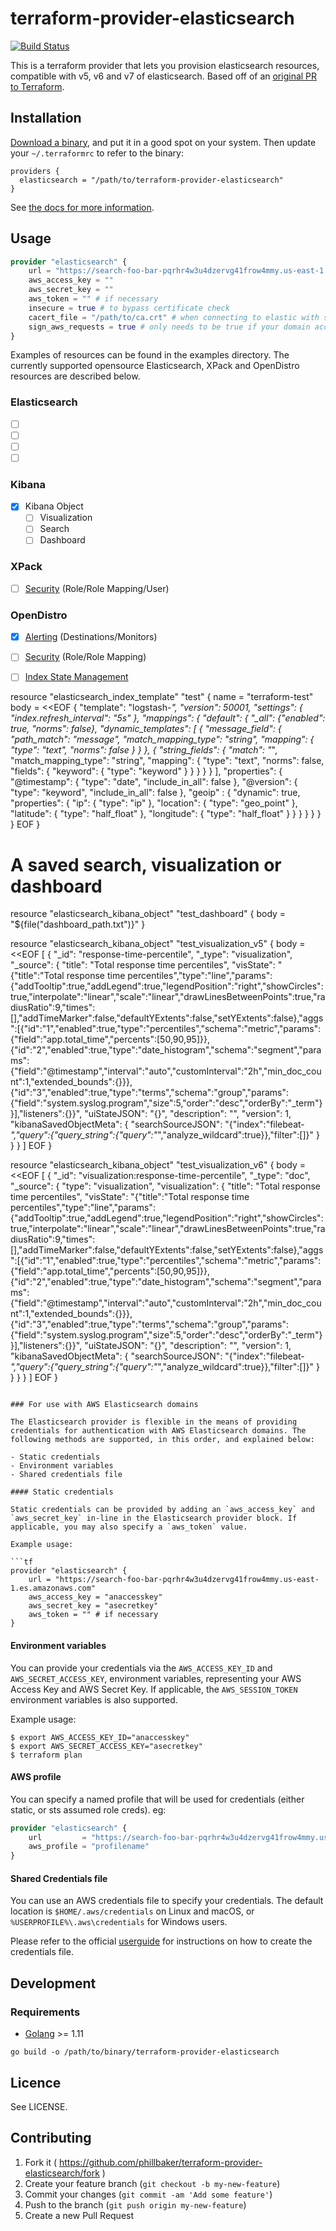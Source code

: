# terraform-provider-elasticsearch

[![Build Status](https://travis-ci.org/phillbaker/terraform-provider-elasticsearch.svg?branch=master)](https://travis-ci.org/phillbaker/terraform-provider-elasticsearch)

This is a terraform provider that lets you provision elasticsearch resources, compatible with v5, v6 and v7 of elasticsearch. Based off of an [original PR to Terraform](https://github.com/hashicorp/terraform/pull/13238).

## Installation

[Download a binary](https://github.com/phillbaker/terraform-provider-elasticsearch/releases), and put it in a good spot on your system. Then update your `~/.terraformrc` to refer to the binary:

```hcl
providers {
  elasticsearch = "/path/to/terraform-provider-elasticsearch"
}
```

See [the docs for more information](https://www.terraform.io/docs/plugins/basics.html).

## Usage

```tf
provider "elasticsearch" {
    url = "https://search-foo-bar-pqrhr4w3u4dzervg41frow4mmy.us-east-1.es.amazonaws.com" # Don't include port at the end for aws
    aws_access_key = ""
    aws_secret_key = ""
    aws_token = "" # if necessary
    insecure = true # to bypass certificate check
    cacert_file = "/path/to/ca.crt" # when connecting to elastic with self-signed certificate
    sign_aws_requests = true # only needs to be true if your domain access policy includes IAM users or roles
}
```

Examples of resources can be found in the examples directory. The currently supported opensource Elasticsearch, XPack and OpenDistro resources are described below.

### Elasticsearch

- [ ] []()
- [ ] []()
- [ ] []()
- [ ] []()

### Kibana

- [x] Kibana Object
  - [ ] Visualization
  - [ ] Search
  - [ ] Dashboard

### XPack

- [ ] [Security]() (Role/Role Mapping/User)

### OpenDistro

- [x] [Alerting]() (Destinations/Monitors)
- [ ] [Security]() (Role/Role Mapping)
- [ ] [Index State Management](https://opendistro.github.io/for-elasticsearch-docs/docs/ism/api/)


resource "elasticsearch_index_template" "test" {
  name = "terraform-test"
  body = <<EOF
{
  "template": "logstash-*",
  "version": 50001,
  "settings": {
    "index.refresh_interval": "5s"
  },
  "mappings": {
    "_default_": {
      "_all": {"enabled": true, "norms": false},
      "dynamic_templates": [ {
        "message_field": {
          "path_match": "message",
          "match_mapping_type": "string",
          "mapping": {
            "type": "text",
            "norms": false
          }
        }
      }, {
        "string_fields": {
          "match": "*",
          "match_mapping_type": "string",
          "mapping": {
            "type": "text", "norms": false,
            "fields": {
              "keyword": { "type": "keyword" }
            }
          }
        }
      } ],
      "properties": {
        "@timestamp": { "type": "date", "include_in_all": false },
        "@version": { "type": "keyword", "include_in_all": false },
        "geoip" : {
          "dynamic": true,
          "properties": {
            "ip": { "type": "ip" },
            "location": { "type": "geo_point" },
            "latitude": { "type": "half_float" },
            "longitude": { "type": "half_float" }
          }
        }
      }
    }
  }
}
EOF
}

# A saved search, visualization or dashboard
resource "elasticsearch_kibana_object" "test_dashboard" {
  body = "${file("dashboard_path.txt")}"
}

resource "elasticsearch_kibana_object" "test_visualization_v5" {
  body = <<EOF
[
  {
    "_id": "response-time-percentile",
    "_type": "visualization",
    "_source": {
      "title": "Total response time percentiles",
      "visState": "{\"title\":\"Total response time percentiles\",\"type\":\"line\",\"params\":{\"addTooltip\":true,\"addLegend\":true,\"legendPosition\":\"right\",\"showCircles\":true,\"interpolate\":\"linear\",\"scale\":\"linear\",\"drawLinesBetweenPoints\":true,\"radiusRatio\":9,\"times\":[],\"addTimeMarker\":false,\"defaultYExtents\":false,\"setYExtents\":false},\"aggs\":[{\"id\":\"1\",\"enabled\":true,\"type\":\"percentiles\",\"schema\":\"metric\",\"params\":{\"field\":\"app.total_time\",\"percents\":[50,90,95]}},{\"id\":\"2\",\"enabled\":true,\"type\":\"date_histogram\",\"schema\":\"segment\",\"params\":{\"field\":\"@timestamp\",\"interval\":\"auto\",\"customInterval\":\"2h\",\"min_doc_count\":1,\"extended_bounds\":{}}},{\"id\":\"3\",\"enabled\":true,\"type\":\"terms\",\"schema\":\"group\",\"params\":{\"field\":\"system.syslog.program\",\"size\":5,\"order\":\"desc\",\"orderBy\":\"_term\"}}],\"listeners\":{}}",
      "uiStateJSON": "{}",
      "description": "",
      "version": 1,
      "kibanaSavedObjectMeta": {
        "searchSourceJSON": "{\"index\":\"filebeat-*\",\"query\":{\"query_string\":{\"query\":\"*\",\"analyze_wildcard\":true}},\"filter\":[]}"
      }
    }
  }
]
EOF
}

resource "elasticsearch_kibana_object" "test_visualization_v6" {
  body = <<EOF
[
  {
    "_id": "visualization:response-time-percentile",
    "_type": "doc",
    "_source": {
      "type": "visualization",
      "visualization": {
        "title": "Total response time percentiles",
        "visState": "{\"title\":\"Total response time percentiles\",\"type\":\"line\",\"params\":{\"addTooltip\":true,\"addLegend\":true,\"legendPosition\":\"right\",\"showCircles\":true,\"interpolate\":\"linear\",\"scale\":\"linear\",\"drawLinesBetweenPoints\":true,\"radiusRatio\":9,\"times\":[],\"addTimeMarker\":false,\"defaultYExtents\":false,\"setYExtents\":false},\"aggs\":[{\"id\":\"1\",\"enabled\":true,\"type\":\"percentiles\",\"schema\":\"metric\",\"params\":{\"field\":\"app.total_time\",\"percents\":[50,90,95]}},{\"id\":\"2\",\"enabled\":true,\"type\":\"date_histogram\",\"schema\":\"segment\",\"params\":{\"field\":\"@timestamp\",\"interval\":\"auto\",\"customInterval\":\"2h\",\"min_doc_count\":1,\"extended_bounds\":{}}},{\"id\":\"3\",\"enabled\":true,\"type\":\"terms\",\"schema\":\"group\",\"params\":{\"field\":\"system.syslog.program\",\"size\":5,\"order\":\"desc\",\"orderBy\":\"_term\"}}],\"listeners\":{}}",
        "uiStateJSON": "{}",
        "description": "",
        "version": 1,
        "kibanaSavedObjectMeta": {
            "searchSourceJSON": "{\"index\":\"filebeat-*\",\"query\":{\"query_string\":{\"query\":\"*\",\"analyze_wildcard\":true}},\"filter\":[]}"
        }
      }
    }
  }
]
EOF
}
```

### For use with AWS Elasticsearch domains

The Elasticsearch provider is flexible in the means of providing credentials for authentication with AWS Elasticsearch domains. The following methods are supported, in this order, and explained below:

- Static credentials
- Environment variables
- Shared credentials file

#### Static credentials

Static credentials can be provided by adding an `aws_access_key` and `aws_secret_key` in-line in the Elasticsearch provider block. If applicable, you may also specify a `aws_token` value.

Example usage:

```tf
provider "elasticsearch" {
    url = "https://search-foo-bar-pqrhr4w3u4dzervg41frow4mmy.us-east-1.es.amazonaws.com"
    aws_access_key = "anaccesskey"
    aws_secret_key = "asecretkey"
    aws_token = "" # if necessary
}
```

#### Environment variables

You can provide your credentials via the `AWS_ACCESS_KEY_ID` and `AWS_SECRET_ACCESS_KEY`, environment variables, representing your AWS Access Key and AWS Secret Key. If applicable, the `AWS_SESSION_TOKEN` environment variables is also supported.

Example usage:

```shell
$ export AWS_ACCESS_KEY_ID="anaccesskey"
$ export AWS_SECRET_ACCESS_KEY="asecretkey"
$ terraform plan
```

#### AWS profile

You can specify a named profile that will be used for credentials (either static, or sts assumed role creds).  eg:

```tf
provider "elasticsearch" {
    url         = "https://search-foo-bar-pqrhr4w3u4dzervg41frow4mmy.us-east-1.es.amazonaws.com"
    aws_profile = "profilename"
}
```

#### Shared Credentials file

You can use an AWS credentials file to specify your credentials. The default location is `$HOME/.aws/credentials` on Linux and macOS, or `%USERPROFILE%\.aws\credentials` for Windows users.

Please refer to the official [userguide](https://docs.aws.amazon.com/cli/latest/userguide/cli-config-files.html) for instructions on how to create the credentials file.

## Development

### Requirements

* [Golang](https://golang.org/dl/) >= 1.11


```
go build -o /path/to/binary/terraform-provider-elasticsearch
```

## Licence

See LICENSE.

## Contributing

1. Fork it ( https://github.com/phillbaker/terraform-provider-elasticsearch/fork )
2. Create your feature branch (`git checkout -b my-new-feature`)
3. Commit your changes (`git commit -am 'Add some feature'`)
4. Push to the branch (`git push origin my-new-feature`)
5. Create a new Pull Request
